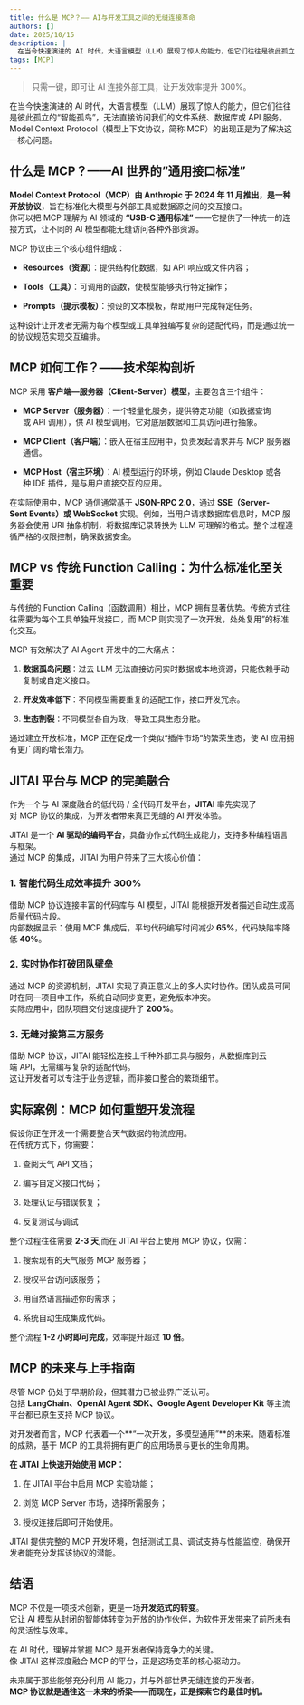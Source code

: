 ```yaml
---
title: 什么是 MCP？—— AI与开发工具之间的无缝连接革命
authors: []
date: 2025/10/15
description: |
  在当今快速演进的 AI 时代，大语言模型（LLM）展现了惊人的能力，但它们往往是彼此孤立的“智能孤岛”，无法直接访问我们的文件系统、数据库或 API 服务。Model Context Protocol（模型上下文协议，简称 MCP）的出现正是为了解决这一核心问题。
tags: [MCP]
---
```


> 只需一键，即可让 AI 连接外部工具，让开发效率提升 300%。

  
在当今快速演进的 AI 时代，大语言模型（LLM）展现了惊人的能力，但它们往往是彼此孤立的“智能孤岛”，无法直接访问我们的文件系统、数据库或 API 服务。Model Context Protocol（模型上下文协议，简称 MCP）的出现正是为了解决这一核心问题。

## 什么是 MCP？——AI 世界的“通用接口标准”

**Model Context Protocol（MCP）由 Anthropic 于 2024 年 11 月推出，是一种开放协议**，旨在标准化大模型与外部工具或数据源之间的交互接口。  
你可以把 MCP 理解为 AI 领域的 **“USB-C 通用标准”** ——它提供了一种统一的连接方式，让不同的 AI 模型都能无缝访问各种外部资源。

MCP 协议由三个核心组件组成：

*   **Resources（资源）**：提供结构化数据，如 API 响应或文件内容；
    
*   **Tools（工具）**：可调用的函数，使模型能够执行特定操作；
    
*   **Prompts（提示模板）**：预设的文本模板，帮助用户完成特定任务。
    

这种设计让开发者无需为每个模型或工具单独编写复杂的适配代码，而是通过统一的协议规范实现交互编排。

## MCP 如何工作？——技术架构剖析

MCP 采用 **客户端—服务器（Client-Server）模型**，主要包含三个组件：

*   **MCP Server（服务器）**：一个轻量化服务，提供特定功能（如数据查询或 API 调用），供 AI 模型调用。它对底层数据和工具访问进行抽象。
    
*   **MCP Client（客户端）**：嵌入在宿主应用中，负责发起请求并与 MCP 服务器通信。
    
*   **MCP Host（宿主环境）**：AI 模型运行的环境，例如 Claude Desktop 或各种 IDE 插件，是与用户直接交互的应用。
    

在实际使用中，MCP 通信通常基于 **JSON-RPC 2.0**，通过 **SSE（Server-Sent Events）或 WebSocket** 实现。例如，当用户请求数据库信息时，MCP 服务器会使用 URI 抽象机制，将数据库记录转换为 LLM 可理解的格式。整个过程遵循严格的权限控制，确保数据安全。

## MCP vs 传统 Function Calling：为什么标准化至关重要

与传统的 Function Calling（函数调用）相比，MCP 拥有显著优势。传统方式往往需要为每个工具单独开发接口，而 MCP 则实现了一次开发，处处复用”的标准化交互。

MCP 有效解决了 AI Agent 开发中的三大痛点：

1.  **数据孤岛问题**：过去 LLM 无法直接访问实时数据或本地资源，只能依赖手动复制或自定义接口。
    
2.  **开发效率低下**：不同模型需要重复的适配工作，接口开发冗余。
    
3.  **生态割裂**：不同模型各自为政，导致工具生态分散。
    

通过建立开放标准，MCP 正在促成一个类似“插件市场”的繁荣生态，使 AI 应用拥有更广阔的增长潜力。

## JITAI 平台与 MCP 的完美融合

作为一个与 AI 深度融合的低代码 / 全代码开发平台，**JITAI** 率先实现了对 MCP 协议的集成，为开发者带来真正无缝的 AI 开发体验。

JITAI 是一个 **AI 驱动的编码平台**，具备协作式代码生成能力，支持多种编程语言与框架。  
通过 MCP 的集成，JITAI 为用户带来了三大核心价值：

### 1. 智能代码生成效率提升 300%

借助 MCP 协议连接丰富的代码库与 AI 模型，JITAI 能根据开发者描述自动生成高质量代码片段。  
内部数据显示：使用 MCP 集成后，平均代码编写时间减少 **65%**，代码缺陷率降低 **40%**。

### 2. 实时协作打破团队壁垒

通过 MCP 的资源机制，JITAI 实现了真正意义上的多人实时协作。团队成员可同时在同一项目中工作，系统自动同步变更，避免版本冲突。  
实际应用中，团队项目交付速度提升了 **200%**。

### 3. 无缝对接第三方服务

借助 MCP 协议，JITAI 能轻松连接上千种外部工具与服务，从数据库到云端 API，无需编写复杂的适配代码。  
这让开发者可以专注于业务逻辑，而非接口整合的繁琐细节。

## 实际案例：MCP 如何重塑开发流程

假设你正在开发一个需要整合天气数据的物流应用。  
在传统方式下，你需要：

1.  查阅天气 API 文档；
    
2.  编写自定义接口代码；
    
3.  处理认证与错误恢复；
    
4.  反复测试与调试
    

整个过程往往需要 **2-3 天**,而在 JITAI 平台上使用 MCP 协议，仅需：

1.  搜索现有的天气服务 MCP 服务器；
    
2.  授权平台访问该服务；
    
3.  用自然语言描述你的需求；
    
4.  系统自动生成集成代码。
    

整个流程 **1-2 小时即可完成**，效率提升超过 **10 倍**。

## MCP 的未来与上手指南

尽管 MCP 仍处于早期阶段，但其潜力已被业界广泛认可。  
包括 **LangChain、OpenAI Agent SDK、Google Agent Developer Kit** 等主流平台都已原生支持 MCP 协议。

对开发者而言，MCP 代表着一个\*\*“一次开发，多模型通用”\*\*的未来。随着标准的成熟，基于 MCP 的工具将拥有更广的应用场景与更长的生命周期。

**在 JITAI 上快速开始使用 MCP：**

1.  在 JITAI 平台中启用 MCP 实验功能；
    
2.  浏览 MCP Server 市场，选择所需服务；
    
3.  授权连接后即可开始使用。
    

JITAI 提供完整的 MCP 开发环境，包括测试工具、调试支持与性能监控，确保开发者能充分发挥该协议的潜能。

## 结语

MCP 不仅是一项技术创新，更是一场**开发范式的转变**。  
它让 AI 模型从封闭的智能体转变为开放的协作伙伴，为软件开发带来了前所未有的灵活性与效率。

在 AI 时代，理解并掌握 MCP 是开发者保持竞争力的关键。  
像 JITAI 这样深度融合 MCP 的平台，正是这场变革的核心驱动力。

未来属于那些能够充分利用 AI 能力，并与外部世界无缝连接的开发者。  
**MCP 协议就是通往这一未来的桥梁——而现在，正是探索它的最佳时机。**